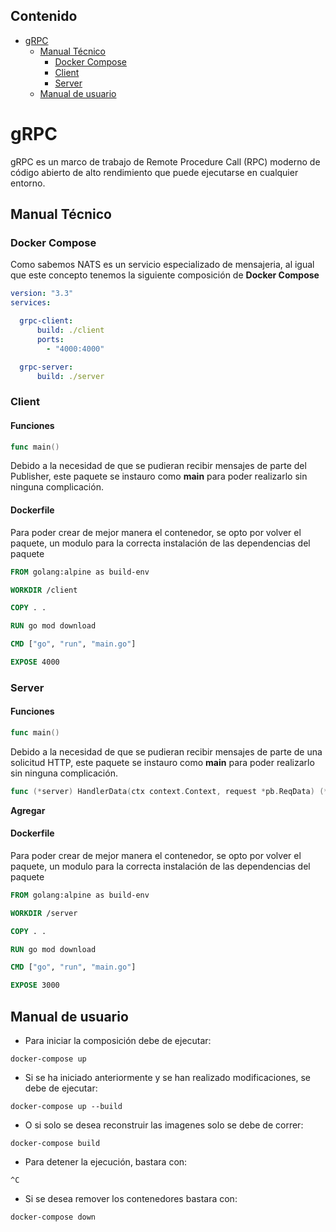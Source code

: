 ## Contenido
- [gRPC](#grpc)
  * [Manual Técnico](#manual-técnico)
    + [Docker Compose](#docker-compose)
    + [Client](#client)
    + [Server](#server)
  * [Manual de usuario](#manual-de-usuario)
# gRPC
gRPC es un marco de trabajo de Remote Procedure Call (RPC) moderno de código abierto de alto rendimiento que puede ejecutarse en cualquier entorno.
## Manual Técnico
### Docker Compose
Como sabemos NATS es un servicio especializado de mensajeria, al igual que este concepto tenemos la siguiente composición de **Docker Compose**
```yml
version: "3.3"
services:

  grpc-client:
      build: ./client
      ports:
        - "4000:4000"

  grpc-server:
      build: ./server
```
### Client
#### Funciones
```go
func main()
```
Debido a la necesidad de que se pudieran recibir mensajes de parte del Publisher, este paquete se instauro como **main** para poder realizarlo sin ninguna complicación.
#### Dockerfile
Para poder crear de mejor manera el contenedor, se opto por volver el paquete, un modulo para la correcta instalación de las dependencias del paquete
```Dockerfile
FROM golang:alpine as build-env

WORKDIR /client

COPY . .

RUN go mod download

CMD ["go", "run", "main.go"]

EXPOSE 4000
```
### Server
#### Funciones
```go
func main()
```
Debido a la necesidad de que se pudieran recibir mensajes de parte de una solicitud HTTP, este paquete se instauro como **main** para poder realizarlo sin ninguna complicación.
```go
func (*server) HandlerData(ctx context.Context, request *pb.ReqData) (*pb.ResData, error)
```
**Agregar**
#### Dockerfile
Para poder crear de mejor manera el contenedor, se opto por volver el paquete, un modulo para la correcta instalación de las dependencias del paquete
```Dockerfile
FROM golang:alpine as build-env

WORKDIR /server

COPY . .

RUN go mod download

CMD ["go", "run", "main.go"]

EXPOSE 3000
```
## Manual de usuario
- Para iniciar la composición debe de ejecutar:

```
docker-compose up
```
- Si se ha iniciado anteriormente y se han realizado modificaciones, se debe de ejecutar:
```
docker-compose up --build
```
- O si solo se desea reconstruir las imagenes solo se debe de correr:
```
docker-compose build
```
- Para detener la ejecución, bastara con:
```
^C
```
- Si se desea remover los contenedores  bastara con:
```
docker-compose down
```